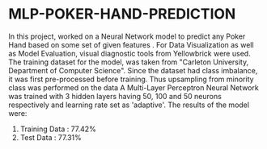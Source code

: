 # MLP-POKER-HAND-PREDICTION
In this project, worked on a Neural Network model to predict any Poker Hand based on some set of given features . For Data Visualization as well as Model Evaluation, visual diagnostic tools from Yellowbrick were used. The training dataset for the model, was taken from "Carleton University, Department of Computer Science".
Since the dataset had class imbalance, it was first pre-processed before training. Thus upsampling from minority class was performed on the data
A Multi-Layer Perceptron Neural Network was trained with 3 hidden layers having 50, 100 and 50 neurons respectively and learning rate set as 'adaptive'.
The results of the model were:
1) Training Data : 77.42%
2) Test Data : 77.31%


